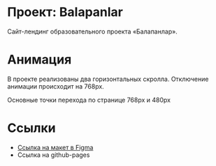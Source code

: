 # Проект: Balapanlar

Сайт-лендинг образовательного проекта «Балапанлар».

# Анимация
В проекте реализованы два горизонтальных скролла.
Отключение анимации происходит на 768px.

Основные точки перехода по странице 768px и 480px

 # Ссылки

* [Ссылка на макет в Figma](https://www.figma.com/file/K9ovZvLBB1qs5AzjYoZNWm/Balapanlar-design?node-id=0%3A1)
* Ссылка на github-pages
